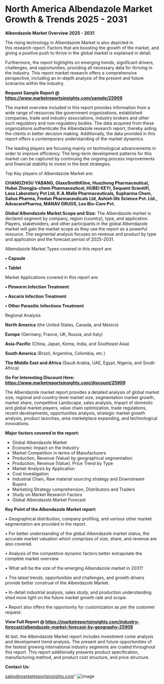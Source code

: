# North America Albendazole Market Growth & Trends 2025 - 2031

<Strong> Albendazole Market Overview 2025 - 2031</strong>

The rising technology in Albendazole Market is also depicted in this research report. Factors that are boosting the growth of the market, and giving a positive push to thrive in the global market is explained in detail.

Furthermore, the report highlights on emerging trends, significant drivers, challenges, and opportunities, providing all necessary data for thriving in the industry. This report market research offers a comprehensive perspective, including an in-depth analysis of the present and future scenarios within the industry.

<strong>Request Sample Report @ <a href=https://www.marketreportsinsights.com/sample/25909>https://www.marketreportsinsights.com/sample/25909</a></strong>

The market overview included in this report provides information from a wide range of resources like government organizations, established companies, trade and industry associations, industry brokers and other such regulatory and non-regulatory bodies. The data acquired from these organizations authenticate the Albendazole research report, thereby aiding the clients in better decision making. Additionally, the data provided in this report offers a contemporary understanding of the market dynamics.

The leading players are focusing mainly on technological advancements in order to improve efficiency. The long-term development patterns for this market can be captured by continuing the ongoing process improvements and financial stability to invest in the best strategies.

Top Key players of Albendazole Market are:

<strong>CHANGZHOU YABANG, GlaxoSmithKline, Huazhong Pharmaceutical, Hubei Zhongjia-chem Pharmaceutical, HUBEI KEYI, Sequent Scientifi, Lasa Laboratory Pvt Ltd, K.A.Malle Pharmaceuticals, Supharma Chem, Salius Pharma, Fredun Pharmaceuticals Ltd, Ashish life Science Pvt. Ltd., AdvacarePharma, MANAV DRUGS, Leo Bio-Care Pvt.</strong>

<strong><b>Global Albendazole Market Scope and Size:</b></strong>
The Albendazole market is declared segment by company, region (country), type, and application. Players, stakeholders, and other participants in the global Albendazole market will gain the market scope as they use the report as a powerful resource. The segmental analysis focuses on revenue and product by type and application and the forecast period of 2025-2031.

Albendazole Market Types covered in this report are:

<strong>• Capsule

• Tablet</strong>

Market Applications covered in this report are:

<strong>• Pinworm Infection Treatment

• Ascaris Infection Treatment

• Other Parasitic Infections Treatment</strong> 

Regional Analysis

<strong>North America</strong> (the United States, Canada, and Mexico)

<strong>Europe</strong> (Germany, France, UK, Russia, and Italy)

<strong>Asia-Pacific</strong> (China, Japan, Korea, India, and Southeast Asia)

<strong>South America</strong> (Brazil, Argentina, Colombia, etc.)

<strong>The Middle East and Africa</strong> (Saudi Arabia, UAE, Egypt, Nigeria, and South Africa)

<strong>Go For Interesting Discount Here: <a href=https://www.marketreportsinsights.com/discount/25909>https://www.marketreportsinsights.com/discount/25909</a></strong>

The Albendazole market report provides a detailed analysis of global market size, regional and country-level market size, segmentation market growth, market share, competitive Landscape, sales analysis, impact of domestic and global market players, value chain optimization, trade regulations, recent developments, opportunities analysis, strategic market growth analysis, product launches, area marketplace expanding, and technological innovations.

<strong><b>Major factors covered in the report:</b></strong>
<ul>
  <li>Global Albendazole Market </li>
  <li>Economic Impact on the Industry</li>
  <li>Market Competition in terms of Manufacturers</li>
  <li>Production, Revenue (Value) by geographical segmentation</li>
  <li>Production, Revenue (Value), Price Trend by Type</li>
  <li>Market Analysis by Application</li>
  <li>Cost Investigation</li>
  <li>Industrial Chain, Raw material sourcing strategy and Downstream Buyers</li>
  <li>Marketing Strategy comprehension, Distributors and Traders</li>
  <li>Study on Market Research Factors</li>
  <li>Global Albendazole Market Forecast</li>
</ul>

<strong><b>Key Point of the Albendazole Market report:</b></strong>

• Geographical distribution, company profiling, and various other market segmentation are provided in the report.

• For better understanding of the global Albendazole market status, the accurate market valuation which comprises of size, share, and revenue are also covered.

• Analysis of the competitive dynamic factors better extrapolate the complete market overview

• What will be the size of the emerging Albendazole market in 2031?

• The latest trends, opportunities and challenges, and growth drivers provide better construal of the Albendazole Market.

• In-detail industrial analysis, sales study, and production understanding shed more light on the future market growth rate and scope.

• Report also offers the opportunity for customization as per the customer request.

<strong><b>View Full Report @ <a href=https://marketreportsinsights.com/industry-forecast/albendazole-market-forecast-by-geography-25909>https://marketreportsinsights.com/industry-forecast/albendazole-market-forecast-by-geography-25909</a></b></strong>


At last, the Albendazole Market report includes investment come analysis and development trend analysis. The present and future opportunities of the fastest growing international industry segments are coated throughout this report. This report additionally presents product specification, manufacturing method, and product cost structure, and price structure.

<strong>Contact Us:</strong>

sales@marketreportsinsights.com"
![image](https://github.com/user-attachments/assets/1b9932b6-4ad8-48ff-9782-1960d7e2c526)
